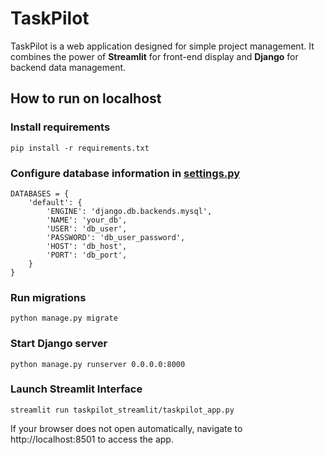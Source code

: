 # TaskPilot
TaskPilot is a web application designed for simple project management. It combines the power of **Streamlit** 
for front-end display and **Django** for backend data management.

## How to run on localhost
### Install requirements
```
pip install -r requirements.txt
```

### Configure database information in [settings.py](task_pilot/settings.py)
```
DATABASES = {
    'default': {
        'ENGINE': 'django.db.backends.mysql',
        'NAME': 'your_db',
        'USER': 'db_user',
        'PASSWORD': 'db_user_password',
        'HOST': 'db_host',
        'PORT': 'db_port',
    }
}
```

### Run migrations
```
python manage.py migrate
```

### Start Django server
```
python manage.py runserver 0.0.0.0:8000
```

### Launch Streamlit Interface
```
streamlit run taskpilot_streamlit/taskpilot_app.py
```
If your browser does not open automatically, navigate to http://localhost:8501 to access the app.